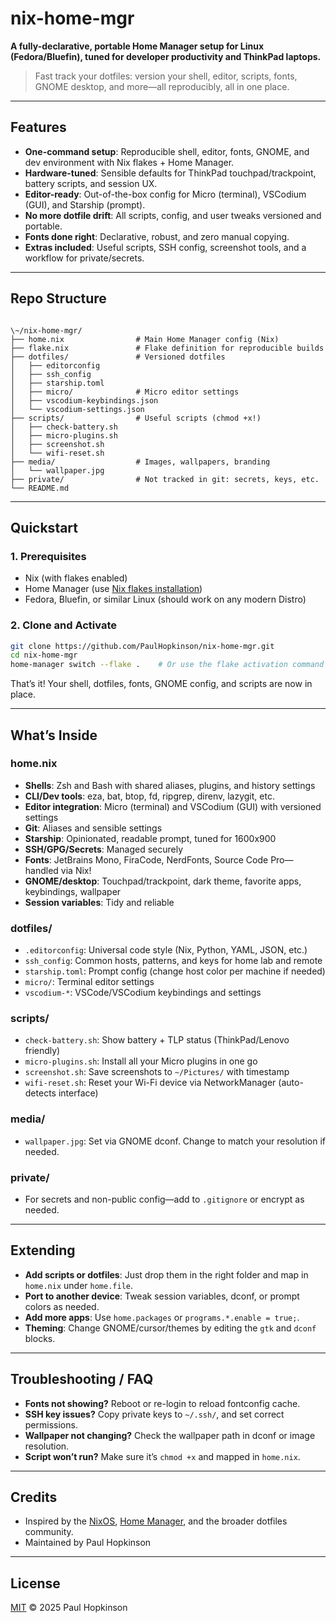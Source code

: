 # nix-home-mgr

**A fully-declarative, portable Home Manager setup for Linux (Fedora/Bluefin), tuned for developer productivity and ThinkPad laptops.**

> Fast track your dotfiles: version your shell, editor, scripts, fonts, GNOME desktop, and more—all reproducibly, all in one place.

---

## Features

- **One-command setup**: Reproducible shell, editor, fonts, GNOME, and dev environment with Nix flakes + Home Manager.
- **Hardware-tuned**: Sensible defaults for ThinkPad touchpad/trackpoint, battery scripts, and session UX.
- **Editor-ready**: Out-of-the-box config for Micro (terminal), VSCodium (GUI), and Starship (prompt).
- **No more dotfile drift**: All scripts, config, and user tweaks versioned and portable.
- **Fonts done right**: Declarative, robust, and zero manual copying.
- **Extras included**: Useful scripts, SSH config, screenshot tools, and a workflow for private/secrets.

---

## Repo Structure

```

\~/nix-home-mgr/
├── home.nix                # Main Home Manager config (Nix)
├── flake.nix               # Flake definition for reproducible builds
├── dotfiles/               # Versioned dotfiles
│   ├── editorconfig
│   ├── ssh_config
│   ├── starship.toml
│   ├── micro/              # Micro editor settings
│   ├── vscodium-keybindings.json
│   └── vscodium-settings.json
├── scripts/                # Useful scripts (chmod +x!)
│   ├── check-battery.sh
│   ├── micro-plugins.sh
│   ├── screenshot.sh
│   └── wifi-reset.sh
├── media/                  # Images, wallpapers, branding
│   └── wallpaper.jpg
├── private/                # Not tracked in git: secrets, keys, etc.
└── README.md

```

---

## Quickstart

### 1. Prerequisites

- Nix (with flakes enabled)
- Home Manager (use [Nix flakes installation](https://nix-community.github.io/home-manager/index.html#sec-flakes-standalone))
- Fedora, Bluefin, or similar Linux (should work on any modern Distro)

### 2. Clone and Activate

```sh
git clone https://github.com/PaulHopkinson/nix-home-mgr.git
cd nix-home-mgr
home-manager switch --flake .    # Or use the flake activation command
```

That’s it! Your shell, dotfiles, fonts, GNOME config, and scripts are now in place.

---

## What’s Inside

### home.nix

* **Shells**: Zsh and Bash with shared aliases, plugins, and history settings
* **CLI/Dev tools**: eza, bat, btop, fd, ripgrep, direnv, lazygit, etc.
* **Editor integration**: Micro (terminal) and VSCodium (GUI) with versioned settings
* **Git**: Aliases and sensible settings
* **Starship**: Opinionated, readable prompt, tuned for 1600x900
* **SSH/GPG/Secrets**: Managed securely
* **Fonts**: JetBrains Mono, FiraCode, NerdFonts, Source Code Pro—handled via Nix!
* **GNOME/desktop**: Touchpad/trackpoint, dark theme, favorite apps, keybindings, wallpaper
* **Session variables**: Tidy and reliable

### dotfiles/

* `.editorconfig`: Universal code style (Nix, Python, YAML, JSON, etc.)
* `ssh_config`: Common hosts, patterns, and keys for home lab and remote
* `starship.toml`: Prompt config (change host color per machine if needed)
* `micro/`: Terminal editor settings
* `vscodium-*`: VSCode/VSCodium keybindings and settings

### scripts/

* `check-battery.sh`: Show battery + TLP status (ThinkPad/Lenovo friendly)
* `micro-plugins.sh`: Install all your Micro plugins in one go
* `screenshot.sh`: Save screenshots to `~/Pictures/` with timestamp
* `wifi-reset.sh`: Reset your Wi-Fi device via NetworkManager (auto-detects interface)

### media/

* `wallpaper.jpg`: Set via GNOME dconf. Change to match your resolution if needed.

### private/

* For secrets and non-public config—add to `.gitignore` or encrypt as needed.

---

## Extending

* **Add scripts or dotfiles**: Just drop them in the right folder and map in `home.nix` under `home.file`.
* **Port to another device**: Tweak session variables, dconf, or prompt colors as needed.
* **Add more apps**: Use `home.packages` or `programs.*.enable = true;`.
* **Theming**: Change GNOME/cursor/themes by editing the `gtk` and `dconf` blocks.

---

## Troubleshooting / FAQ

* **Fonts not showing?** Reboot or re-login to reload fontconfig cache.
* **SSH key issues?** Copy private keys to `~/.ssh/`, and set correct permissions.
* **Wallpaper not changing?** Check the wallpaper path in dconf or image resolution.
* **Script won’t run?** Make sure it’s `chmod +x` and mapped in `home.nix`.

---

## Credits

* Inspired by the [NixOS](https://nixos.org/), [Home Manager](https://nix-community.github.io/home-manager/), and the broader dotfiles community.
* Maintained by Paul Hopkinson

---

## License
[MIT](./LICENSE) © 2025 Paul Hopkinson

